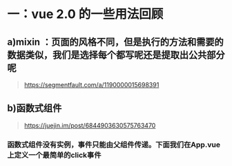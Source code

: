 # 一：vue 2.0 的一些用法回顾
## a)mixin ：页面的风格不同，但是执行的方法和需要的数据类似，我们是选择每个都写呢还是提取出公共部分呢
> https://segmentfault.com/a/1190000015698391
## b)函数式组件
> https://juejin.im/post/6844903630575763470
### 函数式组件没有实例，事件只能由父组件传递。下面我们在App.vue上定义一个最简单的click事件

